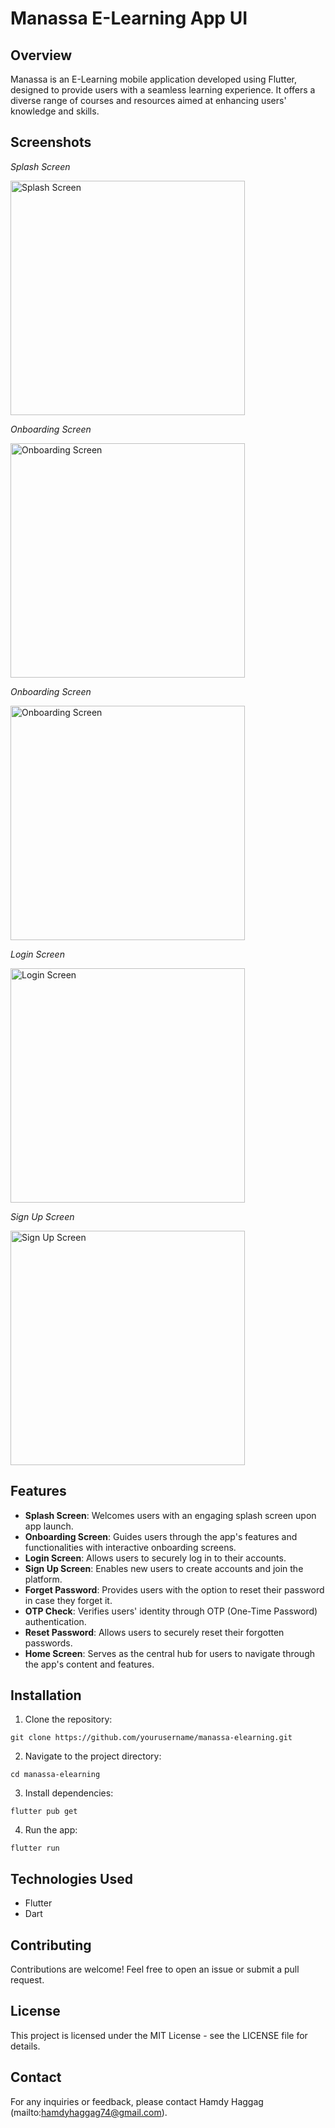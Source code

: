 # Manassa E-Learning App UI

## Overview

Manassa is an E-Learning mobile application developed using Flutter, designed to provide users with a seamless learning experience. It offers a diverse range of courses and resources aimed at enhancing users' knowledge and skills.

## Screenshots

*Splash Screen*

<img width="375" alt="Splash Screen" src="https://github.com/hamdyhaggag/Manassa/blob/firstbranch/assets/ScreenShots/1.%20Splash%20Screen.png">

*Onboarding Screen*

<img width="375" alt="Onboarding Screen" src="https://github.com/hamdyhaggag/Manassa/blob/firstbranch/assets/ScreenShots/2.%20Onboarding%20-%202.png">

*Onboarding Screen*

<img width="375" alt="Onboarding Screen" src="https://github.com/hamdyhaggag/Manassa/blob/firstbranch/assets/ScreenShots/3.%20Onboarding%20-%203.png">

*Login Screen*

<img width="375" alt="Login Screen" src="https://github.com/hamdyhaggag/Manassa/blob/firstbranch/assets/ScreenShots/4.%20Login.png">

*Sign Up Screen*

<img width="375" alt="Sign Up Screen" src="https://github.com/hamdyhaggag/Manassa/blob/firstbranch/assets/ScreenShots/5.%20Sign%20Up.png">

## Features

- **Splash Screen**: Welcomes users with an engaging splash screen upon app launch.
- **Onboarding Screen**: Guides users through the app's features and functionalities with interactive onboarding screens.
- **Login Screen**: Allows users to securely log in to their accounts.
- **Sign Up Screen**: Enables new users to create accounts and join the platform.
- **Forget Password**: Provides users with the option to reset their password in case they forget it.
- **OTP Check**: Verifies users' identity through OTP (One-Time Password) authentication.
- **Reset Password**: Allows users to securely reset their forgotten passwords.
- **Home Screen**: Serves as the central hub for users to navigate through the app's content and features.

## Installation

1. Clone the repository:

```
git clone https://github.com/yourusername/manassa-elearning.git
```

2. Navigate to the project directory:

```
cd manassa-elearning
```

3. Install dependencies:

```
flutter pub get
```

4. Run the app:

```
flutter run
```

## Technologies Used

- Flutter
- Dart

## Contributing

Contributions are welcome! Feel free to open an issue or submit a pull request.

## License

This project is licensed under the MIT License - see the LICENSE file for details.

## Contact

For any inquiries or feedback, please contact Hamdy Haggag (mailto:hamdyhaggag74@gmail.com).

